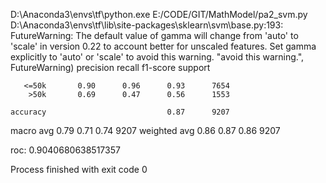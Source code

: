 D:\Anaconda3\envs\tf\python.exe E:/CODE/GIT/MathModel/pa2_svm.py
D:\Anaconda3\envs\tf\lib\site-packages\sklearn\svm\base.py:193: FutureWarning: The default value of gamma will change from 'auto' to 'scale' in version 0.22 to account better for unscaled features. Set gamma explicitly to 'auto' or 'scale' to avoid this warning.
  "avoid this warning.", FutureWarning)
              precision    recall  f1-score   support

       <=50k       0.90      0.96      0.93      7654
        >50k       0.69      0.47      0.56      1553
    
    accuracy                           0.87      9207
   macro avg       0.79      0.71      0.74      9207
weighted avg       0.86      0.87      0.86      9207

roc: 0.9040680638517357

Process finished with exit code 0